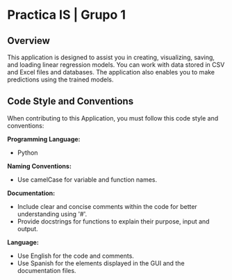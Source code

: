 # Practica IS | Grupo 1

## Overview

This application is designed to assist you in creating, visualizing, saving, and loading linear regression models. You can work with data stored in CSV and Excel files and databases. The application also enables you to make predictions using the trained models.

## Code Style and Conventions

When contributing to this Application, you must follow this code style and conventions:

**Programming Language:**
   - Python
   

**Naming Conventions:**
   - Use camelCase for variable and function names.

 **Documentation:**
   - Include clear and concise comments within the code for better understanding using '#'.
   - Provide docstrings for functions to explain their purpose, input and output.

 **Language:**
   - Use English for the code and comments.
   - Use Spanish for the elements displayed in the GUI and the documentation files.


